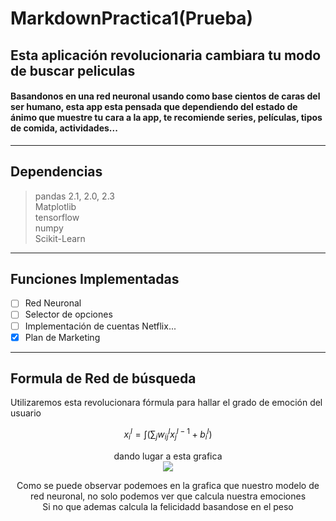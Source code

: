 # MarkdownPractica1(Prueba)
## Esta aplicación revolucionaria cambiara tu modo de buscar peliculas
#### Basandonos en una red neuronal usando como base cientos de caras del ser humano, esta app esta pensada que dependiendo del estado de ánimo que muestre tu cara a la app, te recomiende series, películas, tipos de comida, actividades...
* * *
## Dependencias
> pandas 2.1, 2.0, 2.3
> <br>
> Matplotlib
> <br>
> tensorflow
> <br>
> numpy
> <br>
> Scikit-Learn
* * *
## Funciones Implementadas
* [ ] Red Neuronal
* [ ] Selector de opciones
* [ ] Implementación de cuentas Netflix...
* [x] Plan de Marketing
* * *
## Formula de Red de búsqueda
Utilizaremos esta revolucionara fórmula para hallar el grado de emoción del usuario

$$
  x^l_i = \int(\sum_j w^l_{ij}x^{l-1}_j+b^l_i)
$$

<p align="center">
dando lugar a esta grafica
<br>
<img src="https://encrypted-tbn0.gstatic.com/images?q=tbn:ANd9GcS9c3cwVcO64S4t8X7-SVBMSUid7wKeYnVTew&usqp=CAU)">
</p>

<p align="center">
  Como se puede observar podemoes en la grafica que nuestro modelo de red neuronal, no solo podemos ver que calcula nuestra emociones
<br>
  Si no que ademas calcula la felicidadd basandose en el peso
</p>
